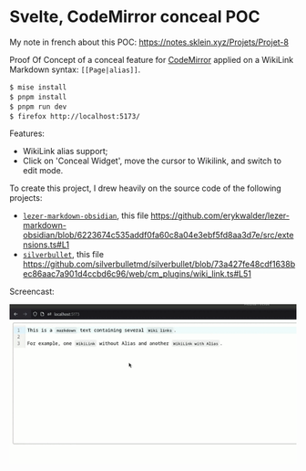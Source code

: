# Svelte, CodeMirror conceal POC

My note in french about this POC: https://notes.sklein.xyz/Projets/Projet-8

Proof Of Concept of a conceal feature for [CodeMirror](https://codemirror.net/) applied on a WikiLink Markdown syntax: `[[Page|alias]]`.

```sh
$ mise install
$ pnpm install
$ pnpm run dev
$ firefox http://localhost:5173/
```

Features:

- WikiLink alias support;
- Click on 'Conceal Widget', move the cursor to Wikilink, and switch to edit mode.

To create this project, I drew heavily on the source code of the following projects:

- [`lezer-markdown-obsidian`](https://github.com/erykwalder/lezer-markdown-obsidian/), this file https://github.com/erykwalder/lezer-markdown-obsidian/blob/6223674c535addf0fa60c8a04e3ebf5fd8aa3d7e/src/extensions.ts#L1
- [`silverbullet`](https://github.com/silverbulletmd/silverbullet/), this file https://github.com/silverbulletmd/silverbullet/blob/73a427fe48cdf1638bec86aac7a901d4ccbd6c96/web/cm_plugins/wiki_link.ts#L51

Screencast:

![](screencast.gif)
